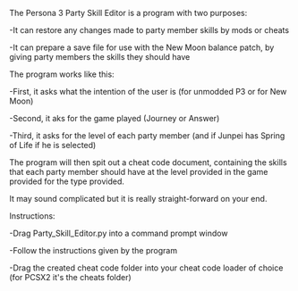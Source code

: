 The Persona 3 Party Skill Editor is a program with two purposes:

-It can restore any changes made to party member skills by mods or cheats

-It can prepare a save file for use with the New Moon balance patch, by giving party members the skills they should have


The program works like this:

-First, it asks what the intention of the user is (for unmodded P3 or for New Moon)

-Second, it aks for the game played (Journey or Answer)

-Third, it asks for the level of each party member (and if Junpei has Spring of Life if he is selected)


The program will then spit out a cheat code document, containing the skills that each party member should have at the level provided in the
game provided for the type provided.


It may sound complicated but it is really straight-forward on your end.


Instructions:

-Drag Party_Skill_Editor.py into a command prompt window

-Follow the instructions given by the program

-Drag the created cheat code folder into your cheat code loader of choice (for PCSX2 it's the cheats folder)
